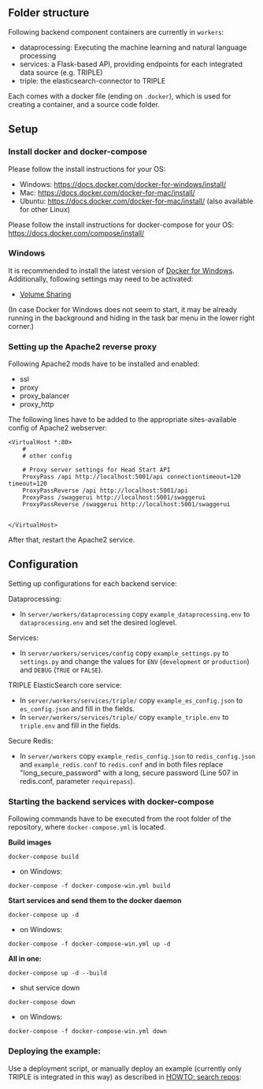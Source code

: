 ## Folder structure

Following backend component containers are currently in `workers`:

* dataprocessing: Executing the machine learning and natural language processing
* services: a Flask-based API, providing endpoints for each integrated data source (e.g. TRIPLE)
* triple: the elasticsearch-connector to TRIPLE

Each comes with a docker file (ending on `.docker`), which is used for creating a container, and a source code folder.

## Setup

### Install docker and docker-compose

Please follow the install instructions for your OS:

* Windows: https://docs.docker.com/docker-for-windows/install/
* Mac: https://docs.docker.com/docker-for-mac/install/
* Ubuntu: https://docs.docker.com/docker-for-mac/install/ (also available for other Linux)

Please follow the install instructions for docker-compose for your OS: https://docs.docker.com/compose/install/

### Windows

It is recommended to install the latest version of [Docker for Windows](https://hub.docker.com/editions/community/docker-ce-desktop-windows).
Additionally, following settings may need to be activated:

* [Volume Sharing](https://docs.microsoft.com/en-us/visualstudio/containers/troubleshooting-docker-errors?view=vs-2019)

(In case Docker for Windows does not seem to start, it may be already running in the background and hiding in the task bar menu in the lower right corner.)

### Setting up the Apache2 reverse proxy

Following Apache2 mods have to be installed and enabled:

* ssl
* proxy
* proxy_balancer
* proxy_http

The following lines have to be added to the appropriate sites-available config of Apache2 webserver:

```
<VirtualHost *:80>
    #
    # other config

    # Proxy server settings for Head Start API
  	ProxyPass /api http://localhost:5001/api connectiontimeout=120 timeout=120
  	ProxyPassReverse /api http://localhost:5001/api
  	ProxyPass /swaggerui http://localhost:5001/swaggerui
  	ProxyPassReverse /swaggerui http://localhost:5001/swaggerui


</VirtualHost>
```

After that, restart the Apache2 service.

## Configuration

Setting up configurations for each backend service:

Dataprocessing:
* In `server/workers/dataprocessing` copy `example_dataprocessing.env` to `dataprocessing.env` and set the desired loglevel.

Services:
* In `server/workers/services/config` copy `example_settings.py` to `settings.py` and change the values for `ENV` (`development` or `production`) and `DEBUG` (`TRUE` or `FALSE`).


TRIPLE ElasticSearch core service:
* In `server/workers/services/triple/` copy `example_es_config.json` to `es_config.json` and fill in the fields.
* In `server/workers/services/triple/` copy `example_triple.env` to `triple.env` and fill in the fields.


Secure Redis:
* In `server/workers` copy `example_redis_config.json` to `redis_config.json`  and `example_redis.conf` to `redis.conf` and in both files replace "long_secure_password" with a long, secure password (Line 507 in redis.conf, parameter `requirepass`).


### Starting the backend services with docker-compose

Following commands have to be executed from the root folder of the repository, where `docker-compose.yml` is located.

**Build images**
```
docker-compose build
```

* on Windows:
```
docker-compose -f docker-compose-win.yml build
```

**Start services and send them to the docker daemon**
```
docker-compose up -d
```

* on Windows:
```
docker-compose -f docker-compose-win.yml up -d
```

**All in one:**
```
docker-compose up -d --build
```

* shut service down
```
docker-compose down
```

* on Windows:
```
docker-compose -f docker-compose-win.yml down
```

### Deploying the example:

Use a deployment script, or manually deploy an example (currently only TRIPLE is integrated in this way) as described in [HOWTO: search repos](../../doc/howto_search_repos.md):
